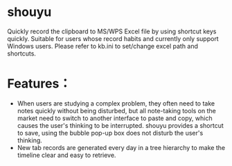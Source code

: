 # shouyu
Quickly record the clipboard to MS/WPS Excel file by using shortcut keys quickly. Suitable for users whose record habits and currently only support Windows users.
Please refer to kb.ini to set/change excel path and shortcuts.


# Features：
- When users are studying a complex problem, they often need to take notes quickly without being disturbed, but all note-taking tools on the market need to switch to another interface to paste and copy, which causes the user's thinking to be interrupted. shouyu provides a shortcut to save, using the bubble pop-up box does not disturb the user's thinking.
- New tab records are generated every day in a tree hierarchy to make the timeline clear and easy to retrieve.


